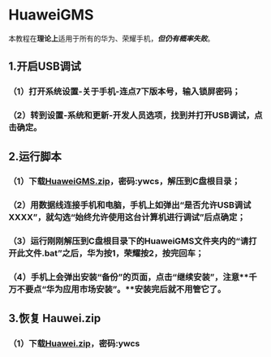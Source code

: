 # HuaweiGMS

本教程在**理论上**适用于所有的华为、荣耀手机，***但仍有概率失败***。

## 1.开启USB调试
### （1）打开系统设置-关于手机-连点7下版本号，输入锁屏密码；
### （2）转到设置-系统和更新-开发人员选项，找到并打开USB调试，点击确定。

## 2.运行脚本
### （1）下载[HuaweiGMS.zip](https://wwi.lanzouv.com/b03jimp3c)，密码:ywcs，解压到C盘根目录；
### （2）用数据线连接手机和电脑，手机上如弹出“是否允许USB调试XXXX”，就勾选“始终允许使用这台计算机进行调试”后点确定；
### （3）运行刚刚解压到C盘根目录下的HuaweiGMS文件夹内的“请打开此文件.bat”之后，华为按1，荣耀按2，按完回车；
### （4）手机上会弹出安装“备份”的页面，点击“继续安装”，注意**千万不要点“华为应用市场安装”。**安装完后就不用管它了。

## 3.恢复 Hauwei.zip
### （1）下载[Huawei.zip](https://wwi.lanzouv.com/b03jimp3c)，密码:ywcs
